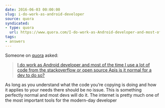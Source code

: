 ```yaml
---
date: 2016-06-03 00:00:00
slug: i-do-work-as-android-developer
source: quora
syndicated:
- type: quora
  url: https://www.quora.com/I-do-work-as-Android-developer-and-most-of-the-time-I-use-a-lot-of-code-from-the-stackoverflow-or-open-source-Apis-is-it-normal-for-a-dev-to-do-so/answer/Roy-Tang
tags:
- answers
---
```


Someone on [quora](https://quora.com) asked:

> [I do work as Android developer and most of the time I use a lot of code from the stackoverflow or open source Apis is it normal for a dev to do so?](https://www.quora.com/I-do-work-as-Android-developer-and-most-of-the-time-I-use-a-lot-of-code-from-the-stackoverflow-or-open-source-Apis-is-it-normal-for-a-dev-to-do-so/answer/Roy-Tang)


As long as you understand what the code you’re copying is doing and how it applies to your needs there should be no issue. This is something perfectly normal and most devs will do it. The internet is pretty much one of the most important tools for the modern-day developer